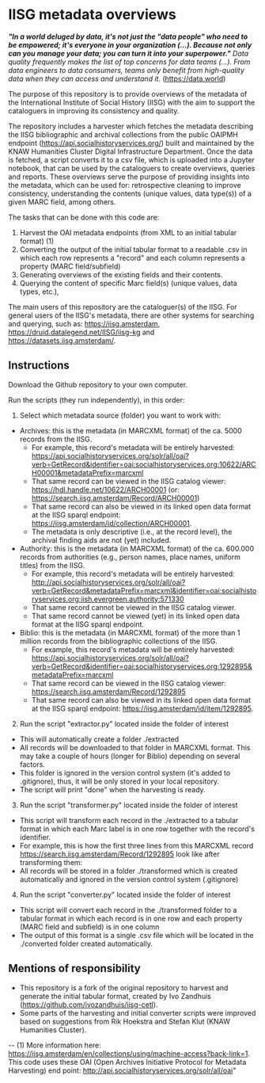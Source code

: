 # IISG metadata overviews

***"In a world deluged by data, it's not just the "data people" who need to be empowered; it's everyone in your organization (...). Because not only can you manage your data; you can turn it into your superpower."***
*Data quality frequently makes the list of top concerns for data teams (...). From data engineers to data consumers, teams only benefit from high-quality data when they can access and understand it.* (https://data.world)

The purpose of this repository is to provide overviews of the metadata of the International Institute of Social History (IISG) with the aim to support the cataloguers in improving its consistency and quality.

The repository includes a harvester which fetches the metadata describing the IISG bibliographic and archival collections from the public OAIPMH endpoint (https://api.socialhistoryservices.org/) built and maintained by the KNAW Humanities Cluster Digital Infrastructure Department. Once the data is fetched, a script converts it to a csv file, which is uploaded into a Jupyter notebook, that can be used by the cataloguers to create overviews, queries and reports. These overviews serve the purpose of providing insights into the metadata, which can be used for: retrospective cleaning to improve consistency, understanding the contents (unique values, data type(s)) of a given MARC field, among others.

The tasks that can be done with this code are:
1. Harvest the OAI metadata endpoints (from XML to an initial tabular format) (1)
2. Converting the output of the initial tabular format to a readable .csv in which each row represents a "record" and each column represents a property (MARC field/subfield)
3. Generating overviews of the existing fields and their contents.
4. Querying the content of specific Marc field(s) (unique values, data types, etc.), 

The main users of this repository are the cataloguer(s) of the IISG. For general users of the IISG's metadata, there are other systems for searching and querying, such as: https://iisg.amsterdam, https://druid.datalegend.net/IISG/iisg-kg and https://datasets.iisg.amsterdam/.

## Instructions

Download the Github repository to your own computer.

Run the scripts (they run independently), in this order:

1. Select which metadata source (folder) you want to work with:
- Archives: this is the metadata (in MARCXML format) of the ca. 5000 records from the IISG. 
    - For example, this record's metadata will be entirely harvested: https://api.socialhistoryservices.org/solr/all/oai?verb=GetRecord&identifier=oai:socialhistoryservices.org:10622/ARCH00001&metadataPrefix=marcxml
    - That same record can be viewed in the IISG catalog viewer: https://hdl.handle.net/10622/ARCH00001 (or: https://search.iisg.amsterdam/Record/ARCH00001)
    - That same record can also be viewed in its linked open data format at the IISG sparql endpoint: https://iisg.amsterdam/id/collection/ARCH00001.
    - The metadata is only descriptive (i.e., at the record level), the archival finding aids are not (yet) included.
- Authority: this is the metadata (in MARCXML format) of the ca. 600.000 records from authorities (e.g., person names, place names, uniform titles) from the IISG.
    - For example, this record's metadata will be entirely harvested: http://api.socialhistoryservices.org/solr/all/oai?verb=GetRecord&metadataPrefix=marcxml&identifier=oai:socialhistoryservices.org:iish.evergreen.authority:571330
    - That same record cannot be viewed in the IISG catalog viewer.
    - That same record cannot be viewed (yet) in its linked open data format at the IISG sparql endpoint.
- Biblio: this is the metadata (in MARCXML format) of the more than 1 million records from the bibliographic collections of the IISG.
    - For example, this record's metadata will be entirely harvested: https://api.socialhistoryservices.org/solr/all/oai?verb=GetRecord&identifier=oai:socialhistoryservices.org:1292895&metadataPrefix=marcxml
    - That same record can be viewed in the IISG catalog viewer: https://search.iisg.amsterdam/Record/1292895
    - That same record can also be viewed in its linked open data format at the IISG sparql endpoint: https://iisg.amsterdam/id/item/1292895.

2. Run the script "extractor.py" located inside the folder of interest
- This will automatically create a folder ./extracted
- All records will be downloaded to that folder in MARCXML format. This may take a couple of hours (longer for Biblio) depending on several factors.
- This folder is ignored in the version control system (it's added to .gitignore), thus, it will be only stored in your local repository.
- The script will print "done" when the harvesting is ready.

3. Run the script "transformer.py" located inside the folder of interest
- This script will transform each record in the ./extracted to a tabular format in which each Marc label is in one row together with the record's identifier. 
- For example, this is how the first three lines from this MARCXML record https://search.iisg.amsterdam/Record/1292895 look like after transforming them:
- All records will be stored in a folder ./transformed which is created automatically and ignored in the version control system (.gitignore)

4. Run the script "converter.py" located inside the folder of interest
- This script will convert each record in the ./transformed folder to a tabular format in which each record is in one row and each property (MARC field and subfield) is in one column
- The output of this format is a single .csv file which will be located in the ./converted folder created automatically.


## Mentions of responsibility
- This repository is a fork of the original repository to harvest and generate the initial tabular format, created by Ivo Zandhuis (https://github.com/ivozandhuis/iisg-cetl).
- Some parts of the harvesting and initial converter scripts were improved based on suggestions from Rik Hoekstra and Stefan Klut (KNAW Humanities Cluster).

--
(1) More information here: https://iisg.amsterdam/en/collections/using/machine-access?back-link=1. This code uses these OAI (Open Archives Initiative Protocol for Metadata Harvesting) end point: http://api.socialhistoryservices.org/solr/all/oai"
